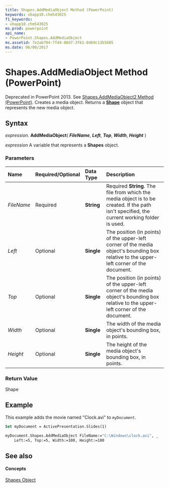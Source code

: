 ```yaml
---
title: Shapes.AddMediaObject Method (PowerPoint)
keywords: vbapp10.chm543025
f1_keywords:
- vbapp10.chm543025
ms.prod: powerpoint
api_name:
- PowerPoint.Shapes.AddMediaObject
ms.assetid: 7e2ab704-7fd4-86d7-3f61-8d69c13b5685
ms.date: 06/08/2017
---
```



# Shapes.AddMediaObject Method (PowerPoint)

Deprecated in PowerPoint 2013. See [Shapes.AddMediaObject2 Method (PowerPoint)](shapes-addmediaobject2-method-powerpoint.md). Creates a media object. Returns a **[Shape](shape-object-powerpoint.md)** object that represents the new media object.


## Syntax

 _expression_. **AddMediaObject**( **_FileName_**, **_Left_**, **_Top_**, **_Width_**, **_Height_** )

 _expression_ A variable that represents a **Shapes** object.


### Parameters



|**Name**|**Required/Optional**|**Data Type**|**Description**|
|:-----|:-----|:-----|:-----|
| _FileName_|Required|**String**| Required **String**. The file from which the media object is to be created. If the path isn't specified, the current working folder is used.|
| _Left_|Optional|**Single**|The position (in points) of the upper-left corner of the media object's bounding box relative to the upper-left corner of the document.|
| _Top_|Optional|**Single**|The position (in points) of the upper-left corner of the media object's bounding box relative to the upper-left corner of the document.|
| _Width_|Optional|**Single**|The width of the media object's bounding box, in points.|
| _Height_|Optional|**Single**|The height of the media object's bounding box, in points.|

### Return Value

Shape


## Example

This example adds the movie named "Clock.avi" to  `myDocument`.


```vb
Set myDocument = ActivePresentation.Slides(1)

myDocument.Shapes.AddMediaObject FileName:="C:\Windows\clock.avi", _
    Left:=5, Top:=5, Width:=100, Height:=100
```


## See also


#### Concepts


[Shapes Object](shapes-object-powerpoint.md)

